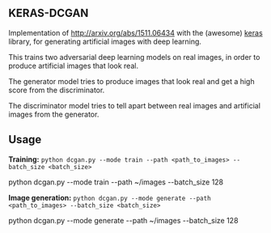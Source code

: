 ## KERAS-DCGAN ##
Implementation of http://arxiv.org/abs/1511.06434 with the (awesome) [keras](https://github.com/fchollet/keras) library,
for generating artificial images with deep learning.

This trains two adversarial deep learning models on real images, in order to produce artificial images that look real.

The generator model tries to produce images that look real and get a high score from the discriminator.

The discriminator model tries to tell apart between real images and artificial images from the generator.

Usage
-----
**Training:**
 `python dcgan.py --mode train --path <path_to_images> --batch_size <batch_size>`
    
  python dcgan.py --mode train --path ~/images --batch_size 128

**Image generation:**
`python dcgan.py --mode generate --path <path_to_images> --batch_size <batch_size>`

python dcgan.py --mode generate --path ~/images --batch_size 128

